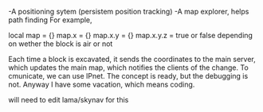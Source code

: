 -A positioning sytem (persistem position tracking)
-A map explorer, helps path finding
	For example,
	
local map = {}
map.x = {}
map.x.y = {}
map.x.y.z = true or false depending on wether the block is air or not

Each time a block is excavated, it sends the coordinates to the main server, which updates the main map, which notifies the clients of the change.
To cmunicate, we can use IPnet. The concept is ready, but the debugging is not. Anyway I have some vacation, which means coding.

will need to edit lama/skynav for this
